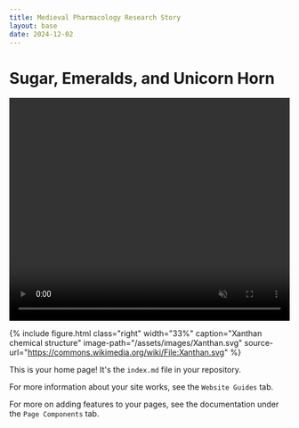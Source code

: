 ```yaml
---
title: Medieval Pharmacology Research Story
layout: base
date: 2024-12-02
---
```



# Sugar, Emeralds, and Unicorn Horn

<div class="jumbotron" style="position: relative; overflow: hidden; height: 400px;">
  <video id="Sugar Emeralds Unicorn Horn" 
         autoplay 
         muted 
         loop 
         playsinline 
         style="width: 100%; height: 100%; object-fit: cover;">
    <source src="/assets.sugar-emeralds-unicorn.mp4" type="video/mp4">
  </video>
  <div class="jumbotron-overlay">
    <!Sugar Emeralds and Unicorn Horn>
  </div>
</div>

<script>
window.addEventListener('scroll', function() {
  var video = document.getElementById('heroVideo');
  // Pause video if page is scrolled down, play if at top
  if (window.scrollY > 10) {
    video.pause();
  } else {
    video.play();
  }
});
</script>


{% include figure.html
  class="right"
  width="33%"
  caption="Xanthan chemical structure"
  image-path="/assets/images/Xanthan.svg"
  source-url="https://commons.wikimedia.org/wiki/File:Xanthan.svg"
%}


This is your home page! It's the `index.md` file in your repository.

For more information about your site works, see the `Website Guides` tab.

For more on adding features to your pages, see the documentation under the `Page Components` tab.
